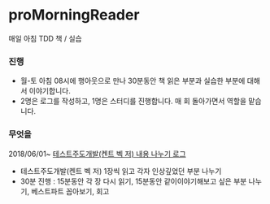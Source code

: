# proMorningReader
매일 아침 TDD 책 / 실습

### 진행
- 월-토 아침 08시에 행아웃으로 만나 30분동안 책 읽은 부분과 실습한 부분에 대해서 이야기합니다.
- 2명은 로그를 작성하고, 1명은 스터디를 진행합니다. 매 회 돌아가면서 역할을 맡습니다.

### 무엇을
2018/06/01~ [테스트주도개발(켄트 벡 저) 내용 나누기 로그](book_tdd_Kent_Beck.md)
- 테스트주도개발(켄트 벡 저) 1장씩 읽고 각자 인상깊었던 부분 나누기
- 30분 진행 : 15분동안 각 장 다시 읽기, 15분동안 같이이야기해보고 싶은 부분 나누기, 베스트파트 꼽아보기, 회고  
